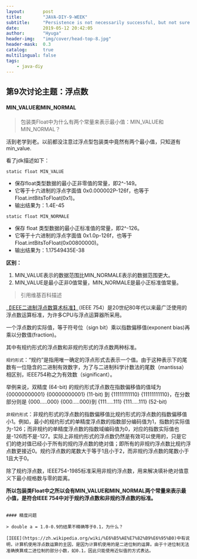 ```yaml
---
layout:       post
title:        "JAVA-DIY-9-WEEK"
subtitle:     "Persistence is not necessarily successful, but not sure will not succeed."
date:         2019-05-12 20:42:05
author:       "Hyuga"
header-img:   "img/cover/head-top-8.jpg"
header-mask:  0.3
catalog:      true
multilingual: false
tags:
    - java-diy
---
```


## 第9次讨论主题：浮点数

#### MIN_VALUE和MIN_NORMAL

> 包装类Float中为什么有两个常量来表示最小值：MIN_VALUE和MIN_NORMAL？

活到老学到老。以前都没注意过浮点型包装类中竟然有两个最小值，只知道有min_value.

看了jdk描述如下：

`static float MIN_VALUE`

- 保存float类型数据的最小正非零值的常量，即2^-149。
- 它等于十六进制的浮点字面值 0x0.000002P-126f，也等于 Float.intBitsToFloat(0x1)。
- 输出结果为：1.4E-45

`static float MIN_NORMALE`

- 保存 float 类型数据的最小正标准值的常量，即2^-126。
- 它等于十六进制的浮点字面值 0x1.0p-126f，也等于 Float.intBitsToFloat(0x00800000)。
- 输出结果为：1.17549435E-38

**区别：**
1. MIN_VALUE表示的数据范围比MIN_NORMALE表示的数据范围更大。
2. MIN_VALUE是最小正非0值常量，MIN_NORMALE是最小正标准值常量。


> 引用维基百科描述

[【IEEE二进制浮点数算术标准】](https://zh.wikipedia.org/wiki/IEEE_754)（IEEE 754）是20世纪80年代以来最广泛使用的浮点数运算标准，为许多CPU与浮点运算器所采用。

一个浮点数的实际值，等于符号位（sign bit）乘以指数偏移值(exponent bias)再乘以分数值(fraction)。

其中有规约形式的浮点数和非规约形式的浮点数两种标准。

`规约形式`：“规约”是指用唯一确定的浮点形式去表示一个值。由于这种表示下的尾数有一位隐含的二进制有效数字，为了与二进制科学计数法的尾数（mantissa）相区别，IEEE754称之为有效数（significant）。

举例来说，双精度 (64-bit) 的规约形式浮点数在指数偏移值的值域为 {00000000001} {00000000001} (11-bit) 到 {11111111110} {11111111110}，在分数部分则是 {000.....000} {000.....000}到 {111.....111} {111.....111} (52-bit)

`非规约形式`：非规约形式的浮点数的指数偏移值比规约形式的浮点数的指数偏移值小1。例如，最小的规约形式的单精度浮点数的指数部分编码值为1，指数的实际值为-126；而非规约的单精度浮点数的指数域编码值为0，对应的指数实际值也是-126而不是-127。实际上非规约形式的浮点数仍然是有效可以使用的，只是它们的绝对值已经小于所有的规约浮点数的绝对值；即所有的非规约浮点数比规约浮点数更接近0。规约浮点数的尾数大于等于1且小于2，而非规约浮点数的尾数小于1且大于0。

除了规约浮点数，IEEE754-1985标准采用非规约浮点数，用来解决填补绝对值意义下最小规格数与零的距离。

**所以包装类Float中之所以会有MIN_VALUE和MIN_NORMAL两个常量来表示最小值，是符合IEEE 754中对于规约浮点数和非规约浮点数的标准。**

`````

#### 精度问题

> double a = 1.0-0.9的结果不精确等于0.1，为什么？

[IEEE](https://zh.wikipedia.org/wiki/%E6%B5%AE%E7%82%B9%E6%95%B0)中有说明，计算机使用浮点数运算的主因，是因为计算机使用的是二进位制的运算。由于十进位制无法准确换算成二进位制的部分小数，如0.1，因此只能使用近似值的方式表达。